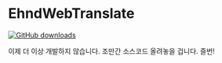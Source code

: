 # EhndWebTranslate

[![GitHub downloads](https://img.shields.io/github/downloads/kdrkdrkdr/EhndWebTranslate/total.svg?logo=github)](https://github.com/kdrkdrkdr/EhndWebTranslate/releases)


이제 더 이상 개발하지 않습니다.
조만간 소스코드 올려놓을 겁니다.
즐번!
